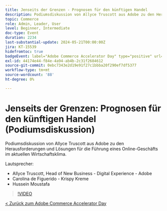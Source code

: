 ```yaml
---
title: Jenseits der Grenzen - Prognosen für den künftigen Handel
description: Podiumsdiskussion von Allyce Truscott aus Adobe zu den Herausforderungen und Lösungen für die Führung eines Online-Geschäfts im aktuellen Wirtschaftsklima.
topic: Commerce
role: Admin, Leader, User
level: Beginner, Intermediate
doc-type: Event
duration: 2234
last-substantial-update: 2024-05-21T00:00:00Z
jira: KT-15539
hidefromtoc: true
badgeEvent: label="Adobe Commerce Accelerator Day" type="positive" url="https://experienceleague.adobe.com/en/docs/events/apac-commerce-recordings/2024/overview"
exl-id: 44174e44-f84e-4a94-ab4b-2c31f2684612
source-git-commit: 0ebc7343e2d19e91f27c1bbba20f290ef7df5377
workflow-type: tm+mt
source-wordcount: '88'
ht-degree: 0%

---
```


# Jenseits der Grenzen: Prognosen für den künftigen Handel (Podiumsdiskussion)

Podiumsdiskussion von Allyce Truscott aus Adobe zu den Herausforderungen und Lösungen für die Führung eines Online-Geschäfts im aktuellen Wirtschaftsklima.

Lautsprecher:

+ Allyce Truscott, Head of New Business - Digital Experience - Adobe
+ Carolina de Figuerido - Krispy Kreme
+ Hussein Moustafa

>[!VIDEO](https://video.tv.adobe.com/v/3429265/?learn=on)

[&lt; Zurück zum Adobe Commerce Accelerator Day](./overview.md)
